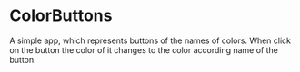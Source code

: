 # ColorButtons
A simple app, which represents buttons of the names of colors. When click on the button the color of it changes to the color according name of the button.
